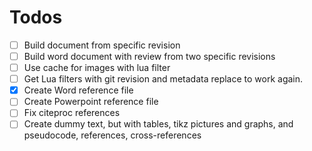 # Todos

- [ ] Build document from specific revision
- [ ] Build word document with review from two specific revisions
- [ ] Use cache for images with lua filter
- [ ] Get Lua filters with git revision and metadata replace to work again.
- [X] Create Word reference file
- [ ] Create Powerpoint reference file
- [ ] Fix citeproc references
- [ ] Create dummy text, but with tables, tikz pictures and graphs, and pseudocode, references, cross-references
